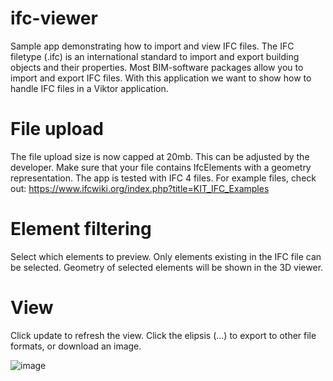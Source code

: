 # ifc-viewer
Sample app demonstrating how to import and view IFC files.
The IFC filetype (.ifc) is an international standard to import and export building objects and their properties. Most BIM-software packages allow you to import and export IFC files. With this application we want to show how to handle IFC files in a Viktor application.

# File upload
The file upload size is now capped at 20mb. This can be adjusted by the developer. Make sure that your file contains IfcElements with a geometry representation. The app is tested with IFC 4 files. For example files, check out:
https://www.ifcwiki.org/index.php?title=KIT_IFC_Examples

# Element filtering
Select which elements to preview. Only elements existing in the IFC file can be selected. Geometry of selected elements will be shown in the 3D viewer. 

# View
Click update to refresh the view. Click the elipsis (...) to export to other file formats, or download an image.

![image](https://user-images.githubusercontent.com/93203883/212714155-7bbbc3eb-4690-4975-ae0f-c983585d3df3.png)
